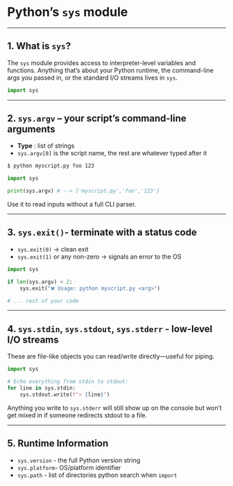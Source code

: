 # Python’s `sys` module
---

## 1. What is `sys`?

The `sys` module provides access to interpreter-level variables and functions. Anything that’s about your Python runtime, the command-line args you passed in, or the standard I/O streams lives in `sys`.

```python
import sys
```

---

## 2. `sys.argv` – your script’s command-line arguments

- __Type__ : list of strings
- `sys.argv[0]` is the script name, the rest are whatever typed after it


```bash
$ python myscript.py foo 123
```

```python
import sys

print(sys.argv) # --> ['myscript.py','foo','123']
```

Use it to read inputs without a full CLI parser.

---

## 3. `sys.exit()`- terminate with a status code


- `sys.exit(0)` -> clean exit
- `sys.exit(1)` or any non-zero  -> signals an error to the OS

```python
import sys

if len(sys.argv) < 2:
    sys.exit("❌ Usage: python myscript.py <arg>")

# ... rest of your code
```

---

## 4. `sys.stdin`, `sys.stdout`, `sys.stderr` - low-level I/O streams

These are file-like objects you can read/write directly—useful for piping.

```python
import sys

# Echo everything from stdin to stdout:
for line in sys.stdin:
    sys.stdout.write(f"> {line}")
```

Anything you write to `sys.stderr` will still show up on the console but won’t get mixed in if someone redirects stdout to a file.

---

## 5. Runtime Information

- `sys.version` - the full Python version string
- `sys.platform`- OS/platform identifier
- `sys.path`    - list of directories python search when `import`


